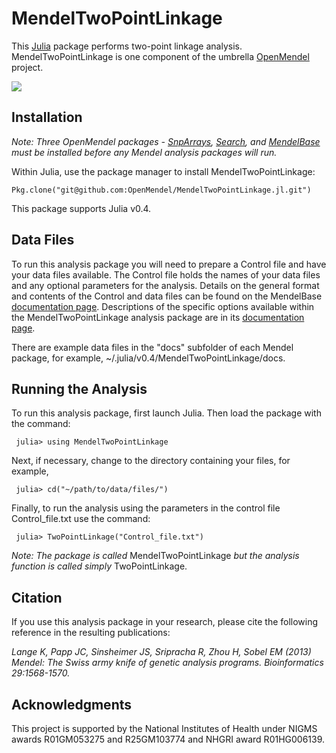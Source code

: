 # MendelTwoPointLinkage

This [Julia](http://julialang.org/) package performs two-point linkage analysis. MendelTwoPointLinkage is one component of the umbrella [OpenMendel](https://openmendel.github.io) project.

[![](https://img.shields.io/badge/docs-current-blue.svg)](https://OpenMendel.github.io/MendelTwoPointLinkage.jl)

## Installation

*Note: Three OpenMendel packages - [SnpArrays](https://github.com/OpenMendel/SnpArrays.jl), [Search](https://github.com/OpenMendel/Search.jl), and [MendelBase](https://github.com/OpenMendel/MendelBase.jl) must be installed before any Mendel analysis packages will run.*

Within Julia, use the package manager to install MendelTwoPointLinkage:

    Pkg.clone("git@github.com:OpenMendel/MendelTwoPointLinkage.jl.git")

This package supports Julia v0.4.

## Data Files

To run this analysis package you will need to prepare a Control file and have your data files available. The Control file holds the names of your data files and any optional parameters for the analysis. Details on the general format and contents of the Control and data files can be found on the MendelBase [documentation page](https://openmendel.github.io/MendelBase.jl). Descriptions of the specific options available within the MendelTwoPointLinkage analysis package are in its [documentation page](https://openmendel.github.io/MendelTwoPointLinkage.jl).

There are example data files in the "docs" subfolder of each Mendel package, for example, ~/.julia/v0.4/MendelTwoPointLinkage/docs.

## Running the Analysis

To run this analysis package, first launch Julia. Then load the package with the command:

     julia> using MendelTwoPointLinkage

Next, if necessary, change to the directory containing your files, for example,

     julia> cd("~/path/to/data/files/")

Finally, to run the analysis using the parameters in the control file Control_file.txt use the command:

     julia> TwoPointLinkage("Control_file.txt")

*Note: The package is called* MendelTwoPointLinkage *but the analysis function is called simply* TwoPointLinkage.

## Citation

If you use this analysis package in your research, please cite the following reference in the resulting publications:

*Lange K, Papp JC, Sinsheimer JS, Sripracha R, Zhou H, Sobel EM (2013) Mendel: The Swiss army knife of genetic analysis programs. Bioinformatics 29:1568-1570.*

<!--- ## Contributing
We welcome contributions to this Open Source project. To contribute, follow this procedure ... --->

## Acknowledgments

This project is supported by the National Institutes of Health under NIGMS awards R01GM053275 and R25GM103774 and NHGRI award R01HG006139.
